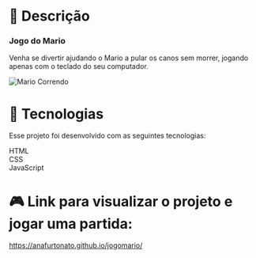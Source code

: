 # 📝 Descrição
### Jogo do Mario<br>
Venha se divertir ajudando o Mario a pular os canos sem morrer, jogando apenas com o teclado do seu computador.


![Mario Correndo](https://user-images.githubusercontent.com/79214802/192171546-06e7c793-9513-4b45-af70-827b3c037706.jpg)



# 🚀 Tecnologias
Esse projeto foi desenvolvido com as seguintes tecnologias:

HTML<br>
CSS<br>
JavaScript<br>

# 🎮 Link para visualizar o projeto e jogar uma partida:
https://anafurtonato.github.io/jogomario/
